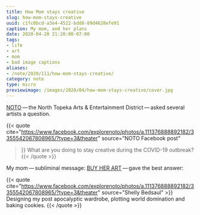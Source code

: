 ```yaml
---
title: How Mom stays creative
slug: how-mom-stays-creative
uuid: c1fc0bcd-a3e4-4522-bdd8-89d4628efe91
caption: My mom, and her plans
date: 2020-04-20 21:20:00-07:00
tags:
- life
- art
- mom
- bad image captions
aliases:
- /note/2020/111/how-mom-stays-creative/
category: note
type: micro
previewimage: /images/2020/04/how-mom-stays-creative/cover.jpg
---
```

[NOTO](https://explorenoto.org/) — the North Topeka Arts & Entertainment
District — asked several artists a question.

{{< quote
  cite="https://www.facebook.com/explorenoto/photos/a.111376888892182/3355542067808965/?type=3&theater"
  source="NOTO Facebook post"
  >}}
What are you doing to stay creative during the COVID-19 outbreak?
{{< /quote >}}

My mom — subliminal message: [BUY HER
ART](https://www.shellybedsaul.com/) — gave the best answer:

{{< quote
  cite="https://www.facebook.com/explorenoto/photos/a.111376888892182/3355542067808965/?type=3&theater"
  source="Shelly Bedsaul" >}}
Designing my post apocalyptic wardrobe, plotting world domination and baking cookies.
{{< /quote >}}